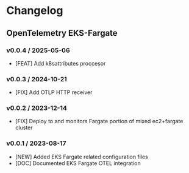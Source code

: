 # Changelog

## OpenTelemetry EKS-Fargate

### v0.0.4 / 2025-05-06
* [FEAT] Add k8sattributes proccesor 

### v0.0.3 / 2024-10-21
* [FIX] Add OTLP HTTP receiver

### v0.0.2 / 2023-12-14
* [FIX] Deploy to and monitors Fargate portion of mixed ec2+fargate cluster

### v0.0.1 / 2023-08-17

* [NEW] Added EKS Fargate related configuration files
* [DOC] Documented EKS Fargate OTEL integration
 
